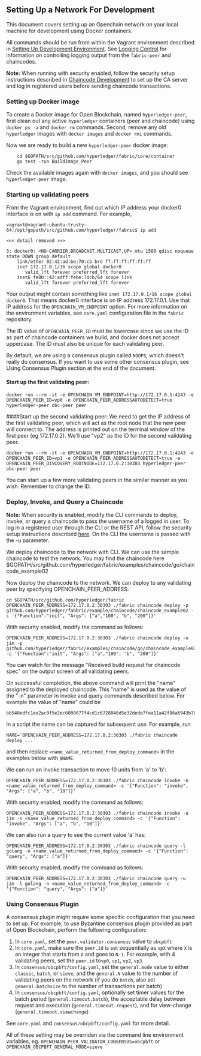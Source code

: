 ## Setting Up a Network For Development

This document covers setting up an Openchain network on your local machine for development using Docker containers.

All commands should be run from within the Vagrant environment described in [Setting Up Development Environment](https://github.com/hyperledger/fabric/dev-setup/devenv.md).
See [Logging Control](logging-control.md) for information on controlling
logging output from the `fabric-peer` and chaincodes.


**Note:** When running with security enabled, follow the security setup instructions described in [Chaincode Development](https://github.com/hyperledger/fabric/docs/dev-setup/SandboxSetup.md#security-setup-optional) to set up the CA server and log in registered users before sending chaincode transactions.

### Setting up Docker image
To create a Docker image for Open Blockchain, named `hyperledger-peer`,
first clean out any active `hyperledger` containers (peer and chaincode) using `docker ps -a` and `docker rm` commands. Second, remove any old `hyperledger` images with `docker images` and `docker rmi` commands.

Now we are ready to build a new `hyperledger-peer` docker image:

```
    cd $GOPATH/src/github.com/hyperledger/fabric/core/container
    go test -run BuildImage_Peer
```

Check the available images again with `docker images`, and you should see `hyperledger-peer` image.

### Starting up validating peers
From the Vagrant environment, find out which IP address your docker0 interface is on with `ip add` command. For example,

```
vagrant@vagrant-ubuntu-trusty-64:/opt/gopath/src/github.com/hyperledger/fabric$ ip add

<<< detail removed >>>

3: docker0: <NO-CARRIER,BROADCAST,MULTICAST,UP> mtu 1500 qdisc noqueue state DOWN group default
    link/ether 02:42:ad:be:70:cb brd ff:ff:ff:ff:ff:ff
    inet 172.17.0.1/16 scope global docker0
       valid_lft forever preferred_lft forever
    inet6 fe80::42:adff:febe:70cb/64 scope link
       valid_lft forever preferred_lft forever
```

Your output might contain something like `inet 172.17.0.1/16 scope global docker0`. That means docker0 interface is on IP address 172.17.0.1. Use that IP address for the `OPENCHAIN_VM_ENDPOINT` option. For more information on the environment variables, see `core.yaml` configuration file in the `fabric` repository.

The ID value of `OPENCHAIN_PEER_ID` must be lowercase since we use the ID as part of chaincode containers we build, and docker does not accept uppercase. The ID must also be unique for each validating peer.

By default, we are using a consensus plugin called `NOOPS`, which doesn't really do consensus. If you want to use some other consensus plugin, see Using Consensus Plugin section at the end of the document.

#### Start up the first validating peer:

```
docker run --rm -it -e OPENCHAIN_VM_ENDPOINT=http://172.17.0.1:4243 -e OPENCHAIN_PEER_ID=vp0 -e OPENCHAIN_PEER_ADDRESSAUTODETECT=true hyperledger-peer obc-peer peer
```

####Start up the second validating peer:
We need to get the IP address of the first validating peer, which will act as the root node that the new peer will connect to. The address is printed out on the terminal window of the first peer (eg 172.17.0.2). We'll use "vp2" as the ID for the second validating peer.

```
docker run --rm -it -e OPENCHAIN_VM_ENDPOINT=http://172.17.0.1:4243 -e OPENCHAIN_PEER_ID=vp1 -e OPENCHAIN_PEER_ADDRESSAUTODETECT=true -e OPENCHAIN_PEER_DISCOVERY_ROOTNODE=172.17.0.2:30303 hyperledger-peer obc-peer peer
```

You can start up a few more validating peers in the similar manner as you wish. Remember to change the ID.

### Deploy, Invoke, and Query a Chaincode
**Note:** When security is enabled, modify the CLI commands to deploy, invoke, or query a chaincode to pass the username of a logged in user. To log in a registered user through the CLI or the REST API, follow the security setup instructions described [here](https://github.com/openblockchain/hyperledger/fabric/docs/SandboxSetup.md#note-on-security-functionality). On the CLI the username is passed with the -u parameter.

We deploy chaincode to the network with CLI. We can use the sample chaincode to test the network. You may find the chaincode here  $GOPATH/src/github.com/hyperledger/fabric/examples/chaincode/go/chaincode_example02

Now deploy the chaincode to the network. We can deploy to any validating peer by specifying OPENCHAIN_PEER_ADDRESS:

```
cd $GOPATH/src/github.com/hyperledger/fabric
OPENCHAIN_PEER_ADDRESS=172.17.0.2:30303 ./fabric chaincode deploy -p github.com/hyperledger/fabbric/example/chaincode/chaincode_example02 -c '{"Function":"init", "Args": ["a","100", "b", "200"]}'
```

With security enabled, modify the command as follows:

```
OPENCHAIN_PEER_ADDRESS=172.17.0.2:30303 ./fabric chaincode deploy -u jim -p github.com/hyperledger/fabric/examples/chaincode/go/chaincode_example02 -c '{"Function":"init", "Args": ["a","100", "b", "200"]}'
```

You can watch for the message "Received build request for chaincode spec" on the output screen of all validating peers.

On successful completion, the above command will print the "name" assigned to the deployed chaincode. This "name" is used as the value of the "-n" parameter in invoke and query commands described below. For example the value of "name" could be

    bb540edfc1ee2ac0f5e2ec6000677f4cd1c6728046d5e32dede7fea11a42f86a6943b76a8f9154f4792032551ed320871ff7b7076047e4184292e01e3421889c

In a script the name can be captured for subsequent use. For example, run

    NAME=`OPENCHAIN_PEER_ADDRESS=172.17.0.2:30303 ./fabric chaincode deploy ...`

and then replace `<name_value_returned_from_deploy_command>` in the examples below with `$NAME`.

We can run an invoke transaction to move 10 units from 'a' to 'b':

```
OPENCHAIN_PEER_ADDRESS=172.17.0.2:30303 ./fabric chaincode invoke -n <name_value_returned_from_deploy_command> -c '{"Function": "invoke", "Args": ["a", "b", "10"]}'
```

With security enabled, modify the command as follows:

```
OPENCHAIN_PEER_ADDRESS=172.17.0.2:30303 ./fabric chaincode invoke -u jim -n <name_value_returned_from_deploy_command> -c '{"Function": "invoke", "Args": ["a", "b", "10"]}'
```

We can also run a query to see the current value 'a' has:

```
OPENCHAIN_PEER_ADDRESS=172.17.0.2:30303 ./fabric chaincode query -l golang -n <name_value_returned_from_deploy_command> -c '{"Function": "query", "Args": ["a"]}'
```

With security enabled, modify the command as follows:

```
OPENCHAIN_PEER_ADDRESS=172.17.0.2:30303 ./fabric chaincode query -u jim -l golang -n <name_value_returned_from_deploy_command> -c '{"Function": "query", "Args": ["a"]}'
```

### Using Consensus Plugin
A consensus plugin might require some specific configuration that you need to set up. For example, to use Byzantine consensus plugin provided as part of Open Blockchain, perform the following configuration:

1. In `core.yaml`, set the `peer.validator.consensus` value to `obcpbft`
2. In `core.yaml`, make sure the `peer.id` is set sequentially as `vpX` where `X` is an integer that starts from `0` and goes to `N-1`. For example, with 4 validating peers, set the `peer.id` to`vp0`, `vp1`, `vp2`, `vp3`.
3. In `consensus/obcpbft/config.yaml`, set the `general.mode` value to either `classic`, `batch`, or `sieve`, and the `general.N` value to the number of validating peers on the network (if you do `batch`, also set `general.batchsize` to the number of transactions per batch)
4. In `consensus/obcpbft/config.yaml`, optionally set timer values for the batch period (`general.timeout.batch`), the acceptable delay between request and execution (`general.timeout.request`), and for view-change (`general.timeout.viewchange`)

See `core.yaml` and `consensus/obcpbft/config.yaml` for more detail.

All of these setting may be overriden via the command line environment variables, eg. `OPENCHAIN_PEER_VALIDATOR_CONSENSUS=obcpbft` or `OPENCHAIN_OBCPBFT_GENERAL_MODE=sieve`
